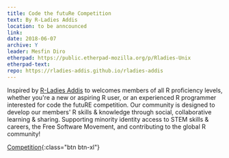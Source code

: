 ```yaml
---
title: Code the futuRe Competition
text: By R-Ladies Addis
location: to be anncounced
link:
date: 2018-06-07
archive: Y  
leader: Mesfin Diro
etherpad: https://public.etherpad-mozilla.org/p/Rladies-Unix
etherpad-text: 
repo: https://rladies-addis.github.io/rladies-addis
---
```


Inspired by [R-Ladies Addis]( https://rladies-addis.github.io/rladies-addis) 
to welcomes members of all R proficiency levels, whether you're a new or aspiring R user, or an experienced R programmer interested for code the futuRE competition. Our community is designed to develop our members' R skills & knowledge through social, collaborative learning & sharing. Supporting minority identity access to STEM skills & careers, the Free Software Movement, and contributing to the global R community!

[Competition](img/R-Ladies_competition_poster_final%20.pdf){:class="btn btn-xl"} 


